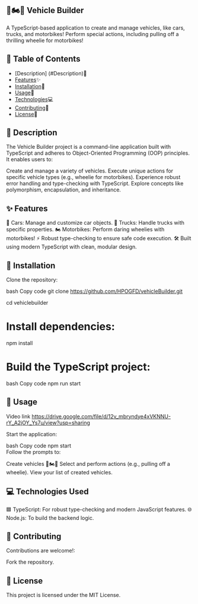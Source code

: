
## 🚗🏍️🚛 Vehicle Builder
A TypeScript-based application to create and manage vehicles, like cars, trucks, and motorbikes! Perform special actions, including pulling off a thrilling wheelie for motorbikes!

## 📖 Table of Contents
- [Description] (#Description)📜
- [Features](#Features)✨
- [Installation](#Installation)🔧
- [Usage](#Usage)🚀
- [Technologies](#Technologies)💻
- [Contributing](Contributing)🤝
- [License](License)📝

## 📜 Description
The Vehicle Builder project is a command-line application built with TypeScript and adheres to Object-Oriented Programming (OOP) principles. It enables users to:

Create and manage a variety of vehicles.
Execute unique actions for specific vehicle types (e.g., wheelie for motorbikes).
Experience robust error handling and type-checking with TypeScript.
Explore concepts like polymorphism, encapsulation, and inheritance.

## ✨ Features
🚗 Cars: Manage and customize car objects.
🚛 Trucks: Handle trucks with specific properties.
🏍️ Motorbikes: Perform daring wheelies with motorbikes!
⚡ Robust type-checking to ensure safe code execution.
🛠️ Built using modern TypeScript with clean, modular design.

## 🔧 Installation
Clone the repository:

bash
Copy code
git clone https://github.com/HPOGFD/vehicleBuilder.git 

cd vehiclebuilder  
# Install dependencies:

npm install  

# Build the TypeScript project:

bash
Copy code
npm run start  

## 🚀 Usage

Video link https://drive.google.com/file/d/12v_mbryndye4xVKNNU-rY_A2jOY_Ys7u/view?usp=sharing 

Start the application:

bash
Copy code
npm start  
Follow the prompts to:

Create vehicles 🚗🏍️🚛
Select and perform actions (e.g., pulling off a wheelie).
View your list of created vehicles.

## 💻 Technologies Used
🟦 TypeScript: For robust type-checking and modern JavaScript features.
🌐 Node.js: To build the backend logic.

## 🤝 Contributing
Contributions are welcome!:

Fork the repository.

## 📝 License
This project is licensed under the MIT License.


